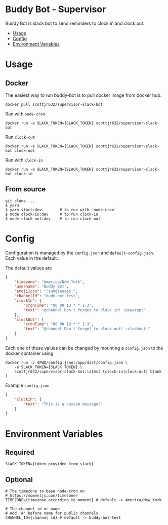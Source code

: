 Buddy Bot - Supervisor
===
Buddy Bot is slack bot to send reminders to clock in and clock out.
<!-- toc -->
* [Usage](#usage)
* [Config](#config)
* [Environment Variables](#environment-variables)
<!-- tocstop -->
# Usage

## Docker

The easiest way to run buddy-bot is to pull docker image from docker hub.  

```shell
docker pull scottjr632/supervisor-slack-bot
```

Run with `node-cron`

```shell
docker run -e SLACK_TOKEN={SLACK_TOKEN} scottjr632/supervisor-slack-bot
```

Run `clock-out`

```shell
docker run -e SLACK_TOKEN={SLACK_TOKEN} scottjr632/supervisor-slack-bot clock-out
```

Run with `clock-in`
```shell
docker run -e SLACK_TOKEN={SLACK_TOKEN} scottjr632/supervisor-slack-bot clock-in
```
## From source

```shell
git clone ...
$ yarn
$ yarn start:dev        # to run with `node-cron`
$ node clock-in:dev     # to run clock-in
$ node clock-out:dev    # to run clock-out
```

# Config
Configuration is managed by the `config.json` and `default-config.json`.
Each value in the default.

The default values are

```json
{
    "timezone": "America/New_York",
    "username": "Buddy Bot",
    "emojiIcon": ":sunglasses:",
    "channelId": "budy-bot-test",
    "clockIn": {
        "cronTime": "00 00 13 * * 1-3",
        "text": "@channel Don't forget to clock in! :powerup:"
    },
    "clockOut": {
        "cronTime": "00 00 19 * * 1-3",
        "text": "@channel Don't forget to clock out! :clockout:"
    }
}
```

Each one of these values can be changed by mounting a `config.json` to the docker container using

```shell
docker run -v $PWD/config.json:/app/dist/config.json \
    -e SLACK_TOKEN={SLACK TOKEN} \
    scottjr632/supervisor-slack-bot:latest {clock-in|clock-out| blank )
```

Example `config.json`

```json
{
    "clockIn": {
        "text": "This is a custom message!"
    }
}
```

# Environment Variables

## Required

```shell
SLACK_TOKEN={token provided from slack}
```

## Optional

```shell
# The timezone to base node-cron on
# https://momentjs.com/timezone/
TIMEZONE={timezone according to moment} # default -> America/New_York

# The channel id or name
# Add '#' before name for public channels
CHANNEL_ID={channel id} # default -> buddy-bot-test
```
